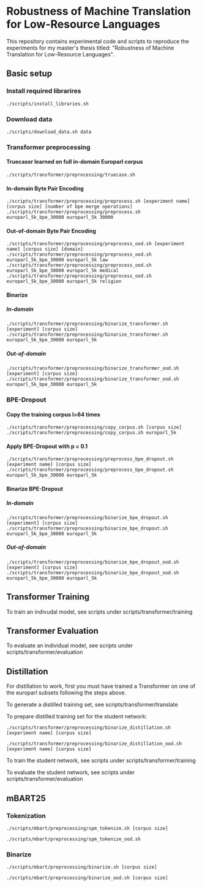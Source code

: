 # Robustness of Machine Translation for Low-Resource Languages 

This repository contains experimental code and scripts to reproduce the experiments for my master's thesis titled: "Robustness of Machine Translation for Low-Resource Languages". 

## Basic setup

### Install required librarires
 
    ./scripts/install_libraries.sh 


### Download data

    ./scripts/download_data.sh data

### Transformer preprocessing

#### Truecaser learned on full in-domain Europarl corpus

    ./scripts/transformer/preprocessing/truecase.sh
    
#### In-domain Byte Pair Encoding

    ./scripts/transformer/preprocessing/preprocess.sh [experiment name] [corpus size] [number of bpe merge operations]
    ./scripts/transformer/preprocessing/preprocess.sh europarl_5k_bpe_30000 europarl_5k 30000

#### Out-of-domain Byte Pair Encoding

    ./scripts/transformer/preprocessing/preprocess_ood.sh [experiment name] [corpus size] [domain]
    ./scripts/transformer/preprocessing/preprocess_ood.sh europarl_5k_bpe_30000 europarl_5k law
    ./scripts/transformer/preprocessing/preprocess_ood.sh europarl_5k_bpe_30000 europarl_5k medical
    ./scripts/transformer/preprocessing/preprocess_ood.sh europarl_5k_bpe_30000 europarl_5k religion
    
#### Binarize 

##### In-domain

    ./scripts/transformer/preprocessing/binarize_transformer.sh [experiment] [corpus size]
    ./scripts/transformer/preprocessing/binarize_transformer.sh europarl_5k_bpe_30000 europarl_5k
    
##### Out-of-domain

    ./scripts/transformer/preprocessing/binarize_transformer_ood.sh [experiment] [corpus size]
    ./scripts/transformer/preprocessing/binarize_transformer_ood.sh europarl_5k_bpe_30000 europarl_5k

### BPE-Dropout

#### Copy the training corpus l=64 times

    ./scripts/transformer/preprocessing/copy_corpus.sh [corpus size]
    ./scripts/transformer/preprocessing/copy_corpus.sh europarl_5k
    
#### Apply BPE-Dropout with p = 0.1

    ./scripts/transformer/preprocessing/preprocess_bpe_dropout.sh [experiment name] [corpus size]
    ./scripts/transformer/preprocessing/preprocess_bpe_dropout.sh europarl_5k_bpe_30000 europarl_5k

#### Binarize BPE-Dropout 

##### In-domain
    
    ./scripts/transformer/preprocessing/binarize_bpe_dropout.sh [experiment] [corpus size]
    ./scripts/transformer/preprocessing/binarize_bpe_dropout.sh europarl_5k_bpe_30000 europarl_5k

##### Out-of-domain
    
    ./scripts/transformer/preprocessing/binarize_bpe_dropout_ood.sh [experiment] [corpus size]
    ./scripts/transformer/preprocessing/binarize_bpe_dropout_ood.sh europarl_5k_bpe_30000 europarl_5k
    
## Transformer Training
To train an indivudal model, see scripts under scripts/transformer/training

## Transformer Evaluation
To evaluate an individual model, see scripts under scripts/transformer/evaluation

## Distillation
For distillation to work, first you must have trained a Transformer on one of the europarl subsets following the steps above.

To generate a distilled training set, see scripts/transformer/translate

To prepare distilled training set for the student network: 

    ./scripts/transformer/preprocessing/binarize_distillation.sh [experiment name] [corpus size]
    
    ./scripts/transformer/preprocessing/binarize_distillation_ood.sh [experiment name] [corpus size]

To train the student network, see scripts under scripts/transformer/training

To evaluate the student network, see scripts under scripts/transformer/evaluation

## mBART25

### Tokenization

    ./scripts/mbart/preprocessing/spm_tokenize.sh [corpus size]
    
    ./scripts/mbart/preprocessing/spm_tokenize_ood.sh
    
### Binarize

    ./scripts/mbart/preprocessing/binarize.sh [corpus size]
    
    ./scripts/mbart/preprocessing/binarize_ood.sh [corpus size]
